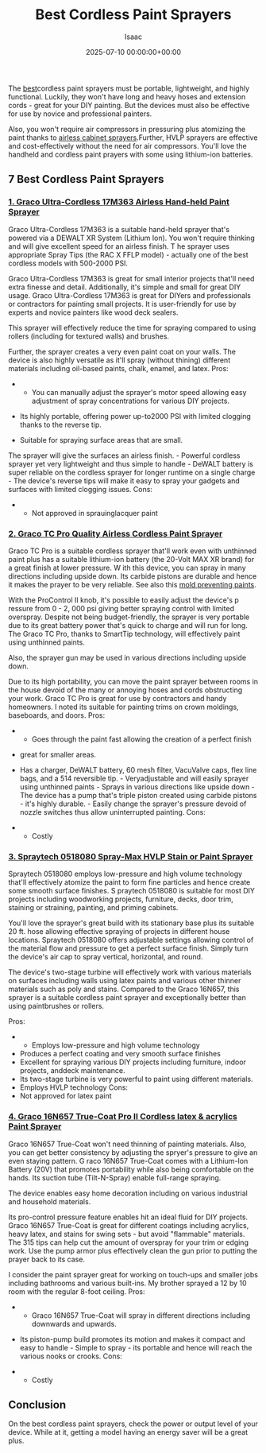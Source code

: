 ﻿---
title: Best Cordless Paint Sprayers
description: The best cordless paint sprayers must be portable, lightweight, and highly functional. Luckily, they won't have long and heavy hoses and extension cords -...
slug: /best-cordless-paint-sprayers/
date: 2025-07-10 00:00:00+00:00
lastmod: 2025-07-10 00:00:00+03:00
author: Isaac
categories:
- Product Reviews
- Sprayers
tags:
- product-reviews
- best
- cordle
layout: post
---

The [best](https://pestpolicy.com/best-cordless-cultivators-for-a-small-garden/)cordless paint sprayers must be portable, lightweight, and highly functional. Luckily, they won't have long and heavy hoses and extension cords - great for your DIY painting. But the devices must also be effective for use by novice and professional painters.

Also, you won't require air compressors in pressuring plus atomizing the paint thanks to [airless cabinet sprayers](https://pestpolicy.com/best-airless-paint-sprayer-for-cabinets/).Further, HVLP sprayers are effective and cost-effectively without the need for air compressors. You'll love the handheld and cordless paint prayers with some using lithium-ion batteries.

##  7 Best Cordless Paint Sprayers

###  [1. Graco Ultra-Cordless 17M363 Airless Hand-held Paint Sprayer](https://www.amazon.com/dp/B071CW2SV2/?tag=p-policy-20)

Graco Ultra-Cordless 17M363 is a suitable hand-held sprayer that's powered via a DEWALT XR System (Lithium Ion). You won't require thinking and will give excellent speed for an airless finish. T he sprayer uses appropriate Spray Tips (the RAC X FFLP model) - actually one of the best cordless models with 500-2000 PSI.

Graco Ultra-Cordless 17M363 is great for small interior projects that'll need extra finesse and detail. Additionally, it's simple and small for great DIY usage. Graco Ultra-Cordless 17M363 is great for DIYers and professionals or contractors for painting small projects. It is user-friendly for use by experts and novice painters like wood deck sealers.

This sprayer will effectively reduce the time for spraying compared to using rollers (including for textured walls) and brushes.

Further, the sprayer creates a very even paint coat on your walls. The device is also highly versatile as it'll spray (without thining) different materials including oil-based paints, chalk, enamel, and latex. 
Pros:
- - You can manually adjust the sprayer's motor speed allowing easy adjustment of spray concentrations for various DIY projects.
- Its highly portable, offering power up-to2000 PSI with limited clogging thanks to the reverse tip.


- Suitable for spraying surface areas that are small.

The sprayer will give the surfaces an airless finish. - Powerful cordless sprayer yet very lightweight and thus simple to handle - DeWALT battery is super reliable on the cordless sprayer for longer runtime on a single charge - The device's reverse tips will make it easy to spray your gadgets and surfaces with limited clogging issues. 
Cons:
- - Not approved in sprauinglacquer paint


###  [2. Graco TC Pro Quality Airless Cordless Paint Sprayer](https://www.amazon.com/dp/B074SKGF5B/?tag=p-policy-20)

Graco TC Pro is a suitable cordless sprayer that'll work even with unthinned paint plus has a suitable lithium-ion battery (the 20-Volt MAX XR brand) for a great finish at lower pressure. W ith this device, you can spray in many directions including upside down. Its carbide pistons are durable and hence it makes the prayer to be very reliable. See also this [mold preventing paints](https://pestpolicy.com/best-exterior-paint-to-prevent-mold/).

With the ProControl II knob, it's possible to easily adjust the device's p ressure from 0 - 2, 000 psi giving better spraying control with limited overspray. Despite not being budget-friendly, the sprayer is very portable due to its great battery power that's quick to charge and will run for long. The Graco TC Pro, thanks to SmartTip technology, will effectively paint using unthinned paints.

Also, the sprayer gun may be used in various directions including upside down.

Due to its high portability, you can move the paint sprayer between rooms in the house devoid of the many or annoying hoses and cords obstructing your work. Graco TC Pro is great for use by contractors and handy homeowners. I noted its suitable for painting trims on crown moldings, baseboards, and doors. 
Pros:
- - Goes through the paint fast allowing the creation of a perfect finish
- great for smaller areas.


- Has a charger, DeWALT battery, 60 mesh filter, VacuValve caps, flex line bags, and a 514 reversible tip. - Veryadjustable and will easily sprayer using unthinned paints - Sprays in various directions like upside down - The device has a pump that's triple piston created using carbide pistons - it's highly durable. - Easily change the sprayer's pressure devoid of nozzle switches thus allow uninterrupted painting. 
Cons:
- - Costly


###  [3. Spraytech 0518080 Spray-Max HVLP Stain or Paint Sprayer](https://www.amazon.com/dp/B003PGQI48/?tag=p-policy-20)

Spraytech 0518080 employs low-pressure and high volume technology that'll effectively atomize the paint to form fine particles and hence create some smooth surface finishes. S praytech 0518080 is suitable for most DIY projects including woodworking projects, furniture, decks, door trim, staining or straining, painting, and priming cabinets.

You'll love the sprayer's great build with its stationary base plus its suitable 20 ft. hose allowing effective spraying of projects in different house locations. Spraytech 0518080 offers adjustable settings allowing control of the material flow and pressure to get a perfect surface finish. Simply turn the device's air cap to spray vertical, horizontal, and round.

The device's two-stage turbine will effectively work with various materials on surfaces including walls using latex paints and various other thinner materials such as poly and stains. Compared to the Graco 16N657, this sprayer is a suitable cordless paint sprayer and exceptionally better than using paintbrushes or rollers.


Pros:
- - Employs low-pressure and high volume technology
- Produces a perfect coating and very smooth surface finishes
- Excellent for spraying various DIY projects including furniture, indoor projects, anddeck maintenance.
- Its two-stage turbine is very powerful to paint using different materials.
- Employs HVLP technology Cons:
- Not approved for latex paint


###  [4. Graco 16N657 True-Coat Pro II Cordless latex & acrylics Paint Sprayer](https://www.amazon.com/dp/B00B5WA4YE/?tag=p-policy-20)

Graco 16N657 True-Coat won't need thinning of painting materials. Also, you can get better consistency by adjusting the spryer's pressure to give an even staying pattern. G raco 16N657 True-Coat comes with a Lithium-Ion Battery (20V) that promotes portability while also being comfortable on the hands. Its suction tube (Tilt-N-Spray) enable full-range spraying.

The device enables easy home decoration including on various industrial and household materials.

Its pro-control pressure feature enables hit an ideal fluid for DIY projects. Graco 16N657 True-Coat is great for different coatings including acrylics, heavy latex, and stains for swing sets - but avoid "flammable" materials. The 315 tips can help cut the amount of overspray for your trim or edging work. Use the pump armor plus effectively clean the gun prior to putting the prayer back to its case.

I consider the paint sprayer great for working on touch-ups and smaller jobs including bathrooms and various built-ins. My brother sprayed a 12 by 10 room with the regular 8-foot ceiling. 
Pros:
- - Graco 16N657 True-Coat will spray in different directions including downwards and upwards.


- Its piston-pump build promotes its motion and makes it compact and easy to handle - Simple to spray - its portable and hence will reach the various nooks or crooks. 
Cons:
- - Costly


##  Conclusion

On the best cordless paint sprayers, check the power or output level of your device. While at it, getting a model having an energy saver will be a great plus.


